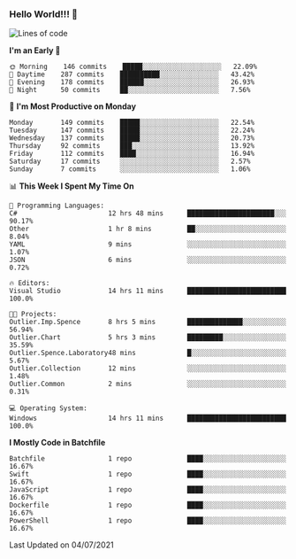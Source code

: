 ### Hello World!!! 👋

<!--
**kekotek/kekotek** is a ✨ _special_ ✨ repository because its `README.md` (this file) appears on your GitHub profile.

Here are some ideas to get you started:

- 🔭 I’m currently working on ...
- 🌱 I’m currently learning ...
- 👯 I’m looking to collaborate on ...
- 🤔 I’m looking for help with ...
- 💬 Ask me about ...
- 📫 How to reach me: ...
- 😄 Pronouns: ...
- ⚡ Fun fact: ...
-->

<!--START_SECTION:waka-->
![Lines of code](https://img.shields.io/badge/From%20Hello%20World%20I%27ve%20Written-18753%20lines%20of%20code-blue)

**I'm an Early 🐤** 

```text
🌞 Morning    146 commits    █████░░░░░░░░░░░░░░░░░░░░   22.09% 
🌆 Daytime    287 commits    ██████████░░░░░░░░░░░░░░░   43.42% 
🌃 Evening    178 commits    ██████░░░░░░░░░░░░░░░░░░░   26.93% 
🌙 Night      50 commits     ██░░░░░░░░░░░░░░░░░░░░░░░   7.56%

```
📅 **I'm Most Productive on Monday** 

```text
Monday       149 commits    █████░░░░░░░░░░░░░░░░░░░░   22.54% 
Tuesday      147 commits    █████░░░░░░░░░░░░░░░░░░░░   22.24% 
Wednesday    137 commits    █████░░░░░░░░░░░░░░░░░░░░   20.73% 
Thursday     92 commits     ███░░░░░░░░░░░░░░░░░░░░░░   13.92% 
Friday       112 commits    ████░░░░░░░░░░░░░░░░░░░░░   16.94% 
Saturday     17 commits     ░░░░░░░░░░░░░░░░░░░░░░░░░   2.57% 
Sunday       7 commits      ░░░░░░░░░░░░░░░░░░░░░░░░░   1.06%

```


📊 **This Week I Spent My Time On** 

```text
💬 Programming Languages: 
C#                       12 hrs 48 mins      ██████████████████████░░░   90.17% 
Other                    1 hr 8 mins         ██░░░░░░░░░░░░░░░░░░░░░░░   8.04% 
YAML                     9 mins              ░░░░░░░░░░░░░░░░░░░░░░░░░   1.07% 
JSON                     6 mins              ░░░░░░░░░░░░░░░░░░░░░░░░░   0.72%

🔥 Editors: 
Visual Studio            14 hrs 11 mins      █████████████████████████   100.0%

🐱‍💻 Projects: 
Outlier.Imp.Spence       8 hrs 5 mins        ██████████████░░░░░░░░░░░   56.94% 
Outlier.Chart            5 hrs 3 mins        █████████░░░░░░░░░░░░░░░░   35.59% 
Outlier.Spence.Laboratory48 mins             █░░░░░░░░░░░░░░░░░░░░░░░░   5.67% 
Outlier.Collection       12 mins             ░░░░░░░░░░░░░░░░░░░░░░░░░   1.48% 
Outlier.Common           2 mins              ░░░░░░░░░░░░░░░░░░░░░░░░░   0.31%

💻 Operating System: 
Windows                  14 hrs 11 mins      █████████████████████████   100.0%

```

**I Mostly Code in Batchfile** 

```text
Batchfile                1 repo              ████░░░░░░░░░░░░░░░░░░░░░   16.67% 
Swift                    1 repo              ████░░░░░░░░░░░░░░░░░░░░░   16.67% 
JavaScript               1 repo              ████░░░░░░░░░░░░░░░░░░░░░   16.67% 
Dockerfile               1 repo              ████░░░░░░░░░░░░░░░░░░░░░   16.67% 
PowerShell               1 repo              ████░░░░░░░░░░░░░░░░░░░░░   16.67%

```



 Last Updated on 04/07/2021
<!--END_SECTION:waka-->
